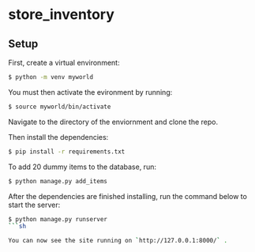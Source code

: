 # store_inventory

## Setup

First, create a virtual environment:
```sh
$ python -m venv myworld
```

You must then activate the evironment by running:
```sh
$ source myworld/bin/activate
```

Navigate to the directory of the enviornment and clone the repo.

Then install the dependencies:
```sh
$ pip install -r requirements.txt
```

To add 20 dummy items to the database, run:
```sh
$ python manage.py add_items
```

After the dependencies are finished installing, run the command below to start the server:
```sh
$ python manage.py runserver
```sh

You can now see the site running on `http://127.0.0.1:8000/` .
